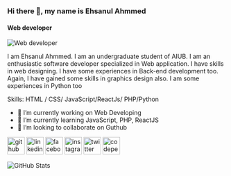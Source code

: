 ### Hi there 👋, my name is Ehsanul Ahmmed
#### Web developer
![Web developer]([https://media-exp1.licdn.com/dms/image/C5616AQH-EF-9lawlCg/profile-displaybackgroundimage-shrink_350_1400/0/1638869404345?e=1657756800&v=beta&t=tbzGDoyiaa4cHam4AfPAY70Lq2fd0KpFRJDMZUsZf28](https://media.licdn.com/dms/image/C5616AQH-EF-9lawlCg/profile-displaybackgroundimage-shrink_350_1400/0/1638869404345?e=1686787200&v=beta&t=B9YkzU7Q9Q_18GPG1N7N6RR3bMiaDEneMzWPXKFBECqxq))

I am Ehsanul Ahmmed. I am an undergraduate student of AIUB. I am an enthusiastic software developer specialized in Web application. I have skills in web designing. I have some experiences in Back-end development too. Again, I have gained some skills in graphics design also. I am some experiences in Python too

Skills: HTML / CSS/ JavaScript/ReactJs/ PHP/Python

- 🔭 I’m currently working on Web Developing 
- 🌱 I’m currently learning JavaScript, PHP, ReactJS 
- 👯 I’m looking to collaborate on Guthub 


[<img src='https://cdn.jsdelivr.net/npm/simple-icons@3.0.1/icons/github.svg' alt='github' height='40'>](https://github.com/ehsan-0801)  [<img src='https://cdn.jsdelivr.net/npm/simple-icons@3.0.1/icons/linkedin.svg' alt='linkedin' height='40'>](https://www.linkedin.com/in/ehsanul-ahmmed-a15841198//)  [<img src='https://cdn.jsdelivr.net/npm/simple-icons@3.0.1/icons/facebook.svg' alt='facebook' height='40'>](https://www.facebook.com/ehsan.sharon/)  [<img src='https://cdn.jsdelivr.net/npm/simple-icons@3.0.1/icons/instagram.svg' alt='instagram' height='40'>](https://www.instagram.com/print.sharon/)  [<img src='https://cdn.jsdelivr.net/npm/simple-icons@3.0.1/icons/twitter.svg' alt='twitter' height='40'>](https://twitter.com/ehsanul_ahmmed)  [<img src='https://cdn.jsdelivr.net/npm/simple-icons@3.0.1/icons/codepen.svg' alt='codepen' height='40'>](https://codepen.io/settings/profile)  

![GitHub Stats](https://github-readme-stats.vercel.app/api?username=ehsan-0801&theme=gotham)
